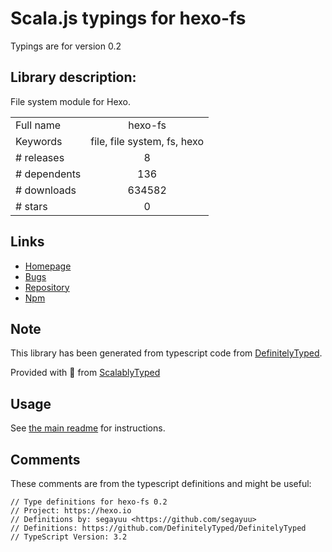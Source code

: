 
# Scala.js typings for hexo-fs

Typings are for version 0.2

## Library description:
File system module for Hexo.

|                    |                 |
| ------------------ | :-------------: |
| Full name          | hexo-fs |
| Keywords           | file, file system, fs, hexo |
| # releases         | 8 |
| # dependents       | 136 |
| # downloads        | 634582 |
| # stars            | 0 |

## Links
- [Homepage](https://hexo.io/)
- [Bugs](https://github.com/hexojs/hexo-fs/issues)
- [Repository](https://github.com/hexojs/hexo-fs)
- [Npm](https://www.npmjs.com/package/hexo-fs)
    


## Note
This library has been generated from typescript code from [DefinitelyTyped](https://definitelytyped.org).

Provided with :purple_heart: from [ScalablyTyped](https://github.com/oyvindberg/ScalablyTyped)

## Usage
See [the main readme](../../readme.md) for instructions.

## Comments

These comments are from the typescript definitions and might be useful:
```
// Type definitions for hexo-fs 0.2
// Project: https://hexo.io
// Definitions by: segayuu <https://github.com/segayuu>
// Definitions: https://github.com/DefinitelyTyped/DefinitelyTyped
// TypeScript Version: 3.2

```

